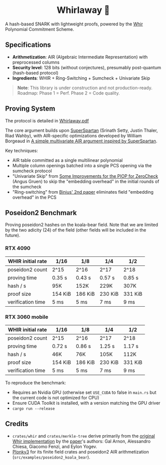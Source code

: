 <h1 align="center">Whirlaway 🐎</h1>

A hash-based SNARK with lightweight proofs, powered by the [Whir](https://eprint.iacr.org/2024/1586) Polynomial Commitment Scheme.

## Specifications

- **Arithmetization**: AIR (Algebraic Intermediate Representation) with preprocessed columns
- **Security level**: 128 bits (without conjectures), presumably post-quantum (hash-based protocol)
- **Ingredients**: WHIR + Ring-Switching + Sumcheck + Univariate Skip

> **Note**: This library is under construction and not production-ready. Roadmap: Phase 1 = Perf. Phase 2 = Code quality.

## Proving System

The protocol is detailed in [Whirlaway.pdf](Whirlaway.pdf)

The core argument builds upon [SuperSpartan](https://eprint.iacr.org/2023/552.pdf) (Srinath Setty, Justin Thaler, Riad Wahby), with AIR-specific optimizations developed by William Borgeaud in [A simple multivariate AIR argument inspired by SuperSpartan](https://solvable.group/posts/super-air/#fnref:1).

Key techniques:

- AIR table committed as a single multilinear polynomial
- Multiple column openings batched into a single PCS opening via the sumcheck protocol
- "Univariate Skip" from [Some Improvements for the PIOP for ZeroCheck](https://eprint.iacr.org/2024/108.pdf) (Angus Gruen) to skip the "embedding overhead" in the initial rounds of the sumcheck
- "Ring-switching" from [Binius' 2nd paper](https://eprint.iacr.org/2024/504.pdf) eliminates field "embedding overhead" in the PCS

## Poseidon2 Benchmark

Proving poseidon2 hashes on the koala-bear field. Note that we are limited by the two adicity (24) of the field (other fields will be included in the future).

### RTX 4090

| WHIR initial rate | 1/16    | 1/8     | 1/4     | 1/2     |
| ----------------- | ------- | ------- | ------- | ------- |
| poseidon2 count   | 2^15    | 2^16    | 2^17    | 2^18    |
| proving time      | 0.35 s  | 0.43 s  | 0.57 s  | 0.85 s  |
| hash / s          | 95K     | 152K    | 229K    | 307K    |
| proof size        | 154 KiB | 186 KiB | 230 KiB | 331 KiB |
| verification time | 5 ms    | 5 ms    | 7 ms    | 9 ms    |

### RTX 3060 mobile

| WHIR initial rate | 1/16    | 1/8     | 1/4     | 1/2     |
| ----------------- | ------- | ------- | ------- | ------- |
| poseidon2 count   | 2^15    | 2^16    | 2^17    | 2^18    |
| proving time      | 0.72 s  | 0.86 s  | 1.25 s  | 1.17 s  |
| hash / s          | 46K     | 76K     | 105K    | 112K    |
| proof size        | 154 KiB | 186 KiB | 230 KiB | 331 KiB |
| verification time | 5 ms    | 5 ms    | 7 ms    | 9 ms    |

To reproduce the benchmark:

- Requires an Nvidia GPU (otherwise set `USE_CUDA` to false in `main.rs` but the current code is not optimized for CPU)
- Ensure CUDA Toolkit is installed, with a version matching the GPU driver
- `cargo run --release`

## Credits

- `crates/whir` and `crates/merkle-tree` derive primarily from the [original Whir implementation](https://github.com/WizardOfMenlo/whir) by the [paper](https://eprint.iacr.org/2024/1586)'s authors: Gal Arnon, Alessandro Chiesa, Giacomo Fenzi, and Eylon Yogev.
- [Plonky3](https://github.com/Plonky3/Plonky3) for its finite field crates and poseidon2 AIR arithmetization (`src/examples/poseidon2_koala_bear`).
